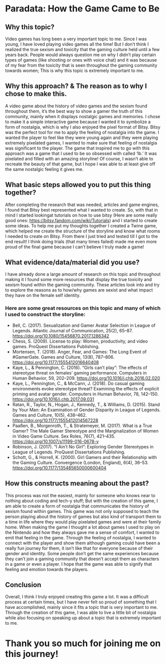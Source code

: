 # Paradata: How the Game Came to Be

## Why this topic? 
   Video games has long been a very important topic to me. Since I was young, I have loved playing video games all the time! But I don’t think I realized the true sexism and 
   toxicity that the gaming culture held until a few years back. People would always question me on why I didn’t play certain types of games (like shooting or ones with voice chat)
   and it was because of my fear from the toxicity that is seen throughout the gaming community towards women; This is why this topic is extremely important to me. 
   
## Why this approach? & The reason as to why I chose to make this.
   A video game about the history of video games and the sexism found throughout them, it’s the best way to show a gamer the truth of this community, mainly when it displays 
   nostalgic games and memories. I chose to make it a simple interactive game because I wanted it to symbolize a form of nostalgia, which is why I also enjoyed the pixel format 
   of Bitsy. Bitsy was the perfect tool for me to apply the feeling of nostalgia into the game. I wanted the player to feel like they were young again and they were playing extremely
   pixelated games, I wanted to make sure that feeling of nostalgia was significant to the player. The game that inspired me to go with this approach was a game that I used to be so 
   obsessed with called ‘Ib.’ It was pixelated and filled with an amazing storyline! Of course, I wasn’t able to recreate the beauty of that game, but I hope I was able to at least 
   give off the same nostalgic feeling it gives me. 
   
## What basic steps allowed you to put this thing together?
  After completing the research that was needed, articles and game engines, I found that Bitsy best represented what I wanted to create. So, with that in mind I started 
     lookingat tutorials on how to use bitsy (Here are some really good ones: https://bitsy.fandom.com/wiki/Tutorials) and I started to create some ideas. To help me put my thoughts 
     together I created a Twine game, which helped me create the structure of the storyline and know what rooms I needed to create on Bitsy. From there I just tried and tested 
     till I got to the end result! I think doing trials (that many times failed) made me even more proud of the final game because I can’t believe I truly made a game! 
     
## What evidence/data/material did you use? 
  I have already done a large amount of research on this topic and throughout making it I found some more resources that display the true toxicity and sexism found within the
  gaming community. These articles look into and try to explore the reasons as to how/why games are sexist and what impact they have on the female self identity. 
### Here are some great resources on this topic and many of which I used to construct the storyline:
 - Bell, C. (2017). Sexualization and Gamer Avatar Selection in League of Legends. Atlantic Journal of Communication, 25(2), 65–87. https://doi.org/10.1080/15456870.2017.1286342
- Chess, S. (2009). License to play: Women, productivity, and video games. ProQuest Dissertations Publishing.
- Mortensen, T. (2018). Anger, Fear, and Games: The Long Event of #GamerGate. Games and Culture, 13(8), 787–806. https://doi.org/10.1177/1555412016640408
- Kaye, L., & Pennington, C. (2016). “Girls can’t play”: The effects of stereotype threat on females’ gaming performance. Computers in Human Behavior, 59, 202–209. https://doi.org/10.1016/j.chb.2016.02.020
- Kaye, L., Pennington, C., & McCann, J. (2018). Do casual gaming environments evoke stereotype threat? Examining the effects of explicit priming and avatar gender. Computers in Human Behavior, 78, 142–150. https://doi.org/10.1016/j.chb.2017.09.031
- Ratan, R., Taylor, N., Hogan, J., Kennedy, T., & Williams, D. (2015). Stand by Your Man: An Examination of Gender Disparity in League of Legends. Games and Culture, 10(5), 438–462. https://doi.org/10.1177/1555412014567228
- Paaßen, B., Morgenroth, T., & Stratemeyer, M. (2017). What is a True Gamer? The Male Gamer Stereotype and the Marginalization of Women in Video Game Culture. Sex Roles, 76(7), 421–435. https://doi.org/10.1007/s11199-016-0678-y
- Robinson, J. (2017). “I Ain’t No Girl”: Exploring Gender Stereotypes in League of Legends. ProQuest Dissertations Publishing.
- Schott, G., & Horrell, K. (2000). Girl Gamers and their Relationship with the Gaming Culture. Convergence (London, England), 6(4), 36–53. https://doi.org/10.1177/135485650000600404

## How this constructs meaning about the past? 
   This process was not the easiest, mainly for someone who knows near to nothing about coding and tech-y stuff; But with the creation of this game, I am able to create a 
   form of nostalgia that communicates the history of sexism found within games. This game was not only supposed to teach the person playing about the history of games but 
   also kind of transport them to a time in life where they would play pixelated games and were at their family home. When making the game I thought a lot about games I used 
   to play on the Nintendo and how they always gave me a sense of comfort, I wanted to emit that feeling in the game. Through the feeling of nostalgia, I wanted to connect with
   the player and show them although gaming could have been a really fun journey for them, it isn’t like that for everyone because of their gender and identity. Some people don’t 
   get the same experiences because they can’t join a gaming community that doesn’t accept them as characters in a game or even a player. I hope that the game was able to signify 
   that feeling and emotion towards the players. 

## Conclusion 
Overall, I think I truly enjoyed creating this game a lot. It was a difficult process at certain times, but I have never felt so proud of something that I have accomplished, 
mainly since it fits a topic that is very important to me. Through the creation of this game, I was able to live a little bit of nostalgia while also focusing on speaking up 
about a topic that is extremely important to me. 

# Thank you so much for joining me on this journey! 
